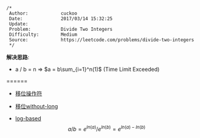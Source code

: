     /*
     Author:            cuckoo
     Date:              2017/03/14 15:32:25
     Update:
     Problem:           Divide Two Integers
     Difficulty:        Medium
     Source:            https://leetcode.com/problems/divide-two-integers
     */

__解决思路__:

 - a / b = n  =>  $a = b\sum_{i=1}^n(1)$ (Time Limit Exceeded)

======
 - [移位操作符](https://discuss.leetcode.com/topic/38191/summary-of-3-c-solutions)

 - [移位without-long](https://discuss.leetcode.com/topic/23206/c-8ms-solution-without-long-long)

 - [log-based](https://discuss.leetcode.com/topic/11540/6-line-solution-c)
$$ a / b = e^{ln(a)} / e^{ln(b)} = e^ {ln(a)-ln(b)}$$

